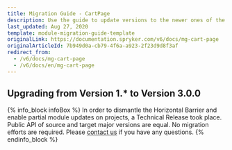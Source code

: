 ```yaml
---
title: Migration Guide - CartPage
description: Use the guide to update versions to the newer ones of the CartPage module.
last_updated: Aug 27, 2020
template: module-migration-guide-template
originalLink: https://documentation.spryker.com/v6/docs/mg-cart-page
originalArticleId: 7b949d0a-cb79-4f6a-a923-2f23d9d8f3af
redirect_from:
  - /v6/docs/mg-cart-page
  - /v6/docs/en/mg-cart-page
---
```


## Upgrading from Version 1.* to Version 3.0.0

{% info_block infoBox %}
In order to dismantle the Horizontal Barrier and enable partial module updates on projects, a Technical Release took place. Public API of source and target major versions are equal. No migration efforts are required. Please [contact us](https://spryker.com/en/support/) if you have any questions.
{% endinfo_block %}
